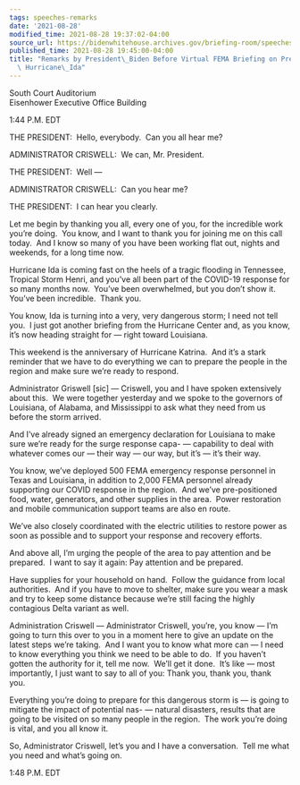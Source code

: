 ```yaml
---
tags: speeches-remarks
date: '2021-08-28'
modified_time: 2021-08-28 19:37:02-04:00
source_url: https://bidenwhitehouse.archives.gov/briefing-room/speeches-remarks/2021/08/28/remarks-by-president-biden-before-virtual-fema-briefing-on-preparations-for-hurricane-ida/
published_time: 2021-08-28 19:45:00-04:00
title: "Remarks by President\_Biden Before Virtual FEMA Briefing on Preparations for\
  \ Hurricane\_Ida"
---
```

 
South Court Auditorium  
Eisenhower Executive Office Building

1:44 P.M. EDT

THE PRESIDENT:  Hello, everybody.  Can you all hear me?

ADMINISTRATOR CRISWELL:  We can, Mr. President.

THE PRESIDENT:  Well —

ADMINISTRATOR CRISWELL:  Can you hear me?

THE PRESIDENT:  I can hear you clearly.

Let me begin by thanking you all, every one of you, for the incredible
work you’re doing.  You know, and I want to thank you for joining me on
this call today.  And I know so many of you have been working flat out,
nights and weekends, for a long time now.

Hurricane Ida is coming fast on the heels of a tragic flooding in
Tennessee, Tropical Storm Henri, and you’ve all been part of the
COVID-19 response for so many months now.  You’ve been overwhelmed, but
you don’t show it.  You’ve been incredible.  Thank you.

You know, Ida is turning into a very, very dangerous storm; I need not
tell you.  I just got another briefing from the Hurricane Center and, as
you know, it’s now heading straight for — right toward Louisiana.

This weekend is the anniversary of Hurricane Katrina.  And it’s a stark
reminder that we have to do everything we can to prepare the people in
the region and make sure we’re ready to respond.

Administrator Griswell \[sic\] — Criswell, you and I have spoken
extensively about this.  We were together yesterday and we spoke to the
governors of Louisiana, of Alabama, and Mississippi to ask what they
need from us before the storm arrived.

And I’ve already signed an emergency declaration for Louisiana to make
sure we’re ready for the surge response capa- — capability to deal with
whatever comes our — their way — our way, but it’s — it’s their way.

You know, we’ve deployed 500 FEMA emergency response personnel in Texas
and Louisiana, in addition to 2,000 FEMA personnel already supporting
our COVID response in the region.  And we’ve pre-positioned food, water,
generators, and other supplies in the area.  Power restoration and
mobile communication support teams are also en route.

We’ve also closely coordinated with the electric utilities to restore
power as soon as possible and to support your response and recovery
efforts.

And above all, I’m urging the people of the area to pay attention and be
prepared.  I want to say it again: Pay attention and be prepared.

Have supplies for your household on hand.  Follow the guidance from
local authorities.  And if you have to move to shelter, make sure you
wear a mask and try to keep some distance because we’re still facing the
highly contagious Delta variant as well.

Administration Criswell — Administrator Criswell, you’re, you know — I’m
going to turn this over to you in a moment here to give an update on the
latest steps we’re taking.  And I want you to know what more can — I
need to know everything you think we need to be able to do.  If you
haven’t gotten the authority for it, tell me now.  We’ll get it done. 
It’s like — most importantly, I just want to say to all of you: Thank
you, thank you, thank you. 

Everything you’re doing to prepare for this dangerous storm is — is
going to mitigate the impact of potential nas- — natural disasters,
results that are going to be visited on so many people in the region. 
The work you’re doing is vital, and you all know it.

So, Administrator Criswell, let’s you and I have a conversation.  Tell
me what you need and what’s going on.

1:48 P.M. EDT
